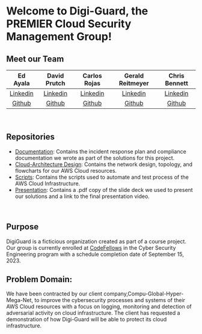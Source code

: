# Welcome to Digi-Guard, the PREMIER Cloud Security Management Group!

## Meet our Team
| Ed Ayala | David Prutch | Carlos Rojas | Gerald Reitmeyer | Chris Bennett |
|:----------------------:|:-----------------------:|:----------------------:|:----------------------:|:----------------------:|
| [Linkedin](https://www.linkedin.com/in/eddie-ayala3/) | [Linkedin](https://www.linkedin.com/in/david-prutch-1027/) | [Linkedin](https://www.linkedin.com/in/carlos-rojass/) | [Linkedin](https://www.linkedin.com/in/gerald-reitmeyer/ ) | [Linkedin](https://www.linkedin.com/in/chris-bennett-cybersecurity/) |
| [Github](https://github.com/EdMandoo1) | [Github](https://github.com/PrutchD) | [Github](https://github.com/carlosjorr) | [Github](https://github.com/gerreit ) | [Github](https://github.com/marsecguy) 

<BR>

## Repositories
* [Documentation](https://github.com/Digi-Guard/Documentation): Contains the incident response plan and compliance documentation we wrote as part of the solutions for this project.
* [Cloud-Architecture Design](https://github.com/Digi-Guard/Cloud-Architecture-Design): Contains the network design, topology, and flowcharts for our AWS Cloud resources.
* [Scripts](https://github.com/Digi-Guard/Scripts): Contains the scripts used to automate and test process of the AWS Cloud Infrastructure.
* [Presentation](https://github.com/Digi-Guard/Presentation-Materials): Contains a .pdf copy of the slide deck we used to present our solutions and a link to the final presentation video.
<BR>

## Purpose
DigiGuard is a ficticious organization created as part of a course project. Our group is currently enrolled at [CodeFellows](https://www.codefellows.org/) in the Cyber Security Engineering program with a schedule completion date of September 15, 2023.

## Problem Domain:

We have been contracted by our client company,Compu-Global-Hyper-Mega-Net, to improve the cybersecurity processes and systems of their AWS Cloud resources with a focus on logging, monitoring and detection of adversarial activity on cloud infrastructure. The client has requested a demonstration of how Digi-Guard will be able to protect its cloud infrastructure.  

<BR>

